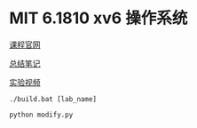 # MIT 6.1810 xv6 操作系统

[课程官网](https://pdos.csail.mit.edu/6.1810/2022/)

[总结笔记](https://juejin.cn/column/7006016367988047909)

[实验视频](https://www.bilibili.com/video/BV1Qi4y1o7tN/)


`./build.bat [lab_name]`
 
`python modify.py`